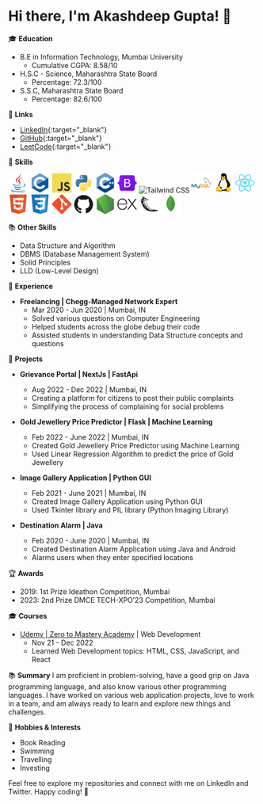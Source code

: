 # Hi there, I'm Akashdeep Gupta! 👋

🎓 **Education**
- B.E in Information Technology, Mumbai University
  - Cumulative CGPA: 8.58/10
- H.S.C - Science, Maharashtra State Board
  - Percentage: 72.3/100
- S.S.C, Maharashtra State Board
  - Percentage: 82.6/100

🔗 **Links**
- [LinkedIn](https://www.linkedin.com/in/akashdeep-gupta-990353192/){:target="_blank"}
- [GitHub](https://github.com/Akashdeepgupta){:target="_blank"}
- [LeetCode](https://leetcode.com/Akashdeep_Gupta/){:target="_blank"}

🔧 **Skills**
<p align="left">
  <img src="https://raw.githubusercontent.com/devicons/devicon/master/icons/java/java-original.svg" alt="Java" width="40" height="40"/>
  <img src="https://raw.githubusercontent.com/devicons/devicon/master/icons/c/c-original.svg" alt="C" width="40" height="40"/>
  <img src="https://raw.githubusercontent.com/devicons/devicon/master/icons/javascript/javascript-original.svg" alt="JavaScript" width="40" height="40"/>
  <img src="https://raw.githubusercontent.com/devicons/devicon/master/icons/python/python-original.svg" alt="Python" width="40" height="40"/>
  <img src="https://raw.githubusercontent.com/devicons/devicon/master/icons/cplusplus/cplusplus-original.svg" alt="C++" width="40" height="40"/>
  <img src="https://raw.githubusercontent.com/devicons/devicon/master/icons/bootstrap/bootstrap-original.svg" alt="Bootstrap" width="40" height="40"/>
  <img src="https://user-images.githubusercontent.com/98990/89711240-4172a200-d989-11ea-8d51-4aaf922fa407.png" alt="Tailwind CSS" width="40" height="40"/>
  <img src="https://raw.githubusercontent.com/devicons/devicon/master/icons/mysql/mysql-original-wordmark.svg" alt="MySQL" width="40" height="40"/>
  <img src="https://raw.githubusercontent.com/devicons/devicon/master/icons/linux/linux-original.svg" alt="Linux" width="40" height="40"/>
  <img src="https://raw.githubusercontent.com/devicons/devicon/master/icons/react/react-original.svg" alt="ReactJS" width="40" height="40"/>
  <img src="https://raw.githubusercontent.com/devicons/devicon/master/icons/html5/html5-original.svg" alt="HTML5" width="40" height="40"/>
  <img src="https://raw.githubusercontent.com/devicons/devicon/master/icons/css3/css3-original.svg" alt="CSS3" width="40" height="40"/>
  <img src="https://raw.githubusercontent.com/devicons/devicon/master/icons/git/git-original.svg" alt="Git" width="40" height="40"/>
  <img src="https://raw.githubusercontent.com/devicons/devicon/master/icons/github/github-original.svg" alt="GitHub" width="40" height="40"/>
  <img src="https://raw.githubusercontent.com/devicons/devicon/master/icons/nodejs/nodejs-original.svg" alt="Node.js" width="40" height="40"/>
  <img src="https://raw.githubusercontent.com/devicons/devicon/master/icons/express/express-original.svg" alt="Express.js" width="40" height="40"/>
  <img src="https://raw.githubusercontent.com/devicons/devicon/master/icons/flask/flask-original.svg" alt="Flask" width="40" height="40"/>
  <img src="https://raw.githubusercontent.com/devicons/devicon/master/icons/mongodb/mongodb-original.svg" alt="MongoDB" width="40" height="40"/>
</p>

📚 **Other Skills**
- Data Structure and Algorithm
- DBMS (Database Management System)
- Solid Principles
- LLD (Low-Level Design)

🚀 **Experience**
- **Freelancing | Chegg-Managed Network Expert**
  - Mar 2020 - Jun 2020 | Mumbai, IN
  - Solved various questions on Computer Engineering
  - Helped students across the globe debug their code
  - Assisted students in understanding Data Structure concepts and questions

🚧 **Projects**
- **Grievance Portal | NextJs | FastApi**
  - Aug 2022 - Dec 2022 | Mumbai, IN
  - Creating a platform for citizens to post their public complaints
  - Simplifying the process of complaining for social problems

- **Gold Jewellery Price Predictor | Flask | Machine Learning**
  - Feb 2022 - June 2022 | Mumbai, IN
  - Created Gold Jewellery Price Predictor using Machine Learning
  - Used Linear Regression Algorithm to predict the price of Gold Jewellery

- **Image Gallery Application | Python GUI**
  - Feb 2021 - June 2021 | Mumbai, IN
  - Created Image Gallery Application using Python GUI
  - Used Tkinter library and PIL library (Python Imaging Library)

- **Destination Alarm | Java**
  - Feb 2020 - June 2020 | Mumbai, IN
  - Created Destination Alarm Application using Java and Android
  - Alarms users when they enter specified locations

🏆 **Awards**
- 2019: 1st Prize Ideathon Competition, Mumbai
- 2023: 2nd Prize DMCE TECH-XPO’23 Competition, Mumbai

🎓 **Courses**
- [Udemy | Zero to Mastery Academy](https://www.udemy.com/) | Web Development
  - Nov 21 - Dec 2022
  - Learned Web Development topics: HTML, CSS, JavaScript, and React

📚 **Summary**
I am proficient in problem-solving, have a good grip on Java programming language, and also know various other programming languages. I have worked on various web application projects, love to work in a team, and am always ready to learn and explore new things and challenges.

🎯 **Hobbies & Interests**
- Book Reading
- Swimming
- Travelling
- Investing

Feel free to explore my repositories and connect with me on LinkedIn and Twitter. Happy coding! 🚀
